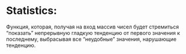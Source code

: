 # Statistics:

Функция, которая, получая на вход массив чисел будет стремиться “показать”  непрерывную гладкую тенденцию от первого значения к последнему, выбрасывая все “неудобные” значения, нарушающие тенденцию.
